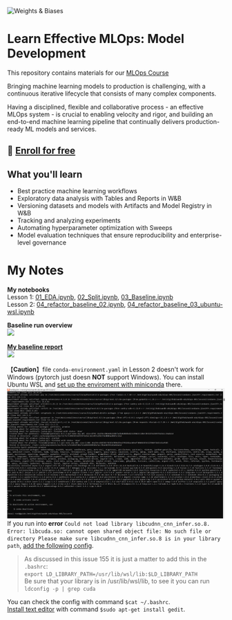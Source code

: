 <img src="https://i.imgur.com/gb6B4ig.png" width="400" alt="Weights & Biases" />

# Learn Effective MLOps: Model Development

This repository contains materials for our [MLOps Course](https://www.wandb.courses/courses/effective-mlops-model-development)

Bringing machine learning models to production is challenging, with a continuous iterative lifecycle that consists of many complex components. 

Having a disciplined, flexible and collaborative process - an effective MLOps system - is crucial to enabling velocity and rigor, and building an end-to-end machine learning pipeline that continually delivers production-ready ML models and services.

## 🚀 [Enroll for free](https://www.wandb.courses/courses/effective-mlops-model-development)

## What you'll learn

- Best practice machine learning workflows
- Exploratory data analysis with Tables and Reports in W&B
- Versioning datasets and models with Artifacts and Model Registry in W&B
- Tracking and analyzing experiments
- Automating hyperparameter optimization with Sweeps
- Model evaluation techniques that ensure reproducibility and enterprise-level governance

# My Notes

**My notebooks**  
Lesson 1: [01_EDA.ipynb](https://nbviewer.org/github/Nov05/wandb-edu/blob/main/mlops-001/lesson1/01_EDA.ipynb), [02_Split.ipynb](https://nbviewer.org/github/Nov05/wandb-edu/blob/main/mlops-001/lesson1/02_Split.ipynb), [03_Baseline.ipynb](https://nbviewer.org/github/Nov05/wandb-edu/blob/main/mlops-001/lesson1/03_Baseline.ipynb)  
Lesson 2: [04_refactor_baseline_02.ipynb](https://nbviewer.org/github/Nov05/wandb-edu/blob/main/mlops-001/lesson2/04_refactor_baseline_02.ipynb), [04_refactor_baseline_03_ubuntu-wsl.ipynb](https://nbviewer.org/github/Nov05/wandb-edu/blob/6c232b0cd4c46863e056425d3d7c8bd20c342189/mlops-001/lesson2/04_refactor_baseline_03_ubuntu-wsl.ipynb)  

**Baseline run overview**  
<img src="https://raw.githubusercontent.com/Nov05/pictures/master/repos/wandb-edu/2023-03-07%2004_35_52-royal-sky-5%20_%20mlops-course-001%20%E2%80%93%20Weights%20%26%20Biases.jpg">  

**[My baseline report](https://api.wandb.ai/links/novemberfifth/dlmvt4ss)**  
<img src="https://raw.githubusercontent.com/Nov05/pictures/master/repos/wandb-edu/2023-03-08%2011_45_24-20230224_mlops_lesson-1_03-baseline%20report%20_%20mlops-course-001%20%E2%80%93%20Weights%20%26%20Biases.jpg" width=600>  

【**Caution**】file `conda-environment.yaml` in Lesson 2 doesn't work for Windows (pytorch just doesn **NOT** support Windows). You can install Ubuntu WSL and [set up the enviroment with miniconda](https://www.how2shout.com/linux/install-miniconda-on-ubuntu-22-04-lts-jammy-linux/) there.  
<img src="https://raw.githubusercontent.com/Nov05/pictures/master/repos/wandb-edu/2023-03-08%2004_39_06-root%40guido_%20_mnt_d_github_wandb-edu_mlops-001_lesson2.jpg">  
If you run into **error** `Could not load library libcudnn_cnn_infer.so.8. Error: libcuda.so: cannot open shared object file: No such file or directory
Please make sure libcudnn_cnn_infer.so.8 is in your library path`, [add the following config](https://discuss.pytorch.org/t/libcudnn-cnn-infer-so-8-library-can-not-found/164661).   
> As discussed in this issue 155 it is just a matter to add this in the `.bashrc`:  
> `export LD_LIBRARY_PATH=/usr/lib/wsl/lib:$LD_LIBRARY_PATH`  
> Be sure that your library is in /usr/lib/wsl/lib, to see it you can run  
> `ldconfig -p | grep cuda`   
> 
You can check the config with command `$cat ~/.bashrc`.  
[Install text editor](https://help.ubuntu.com/community/gedit) with command `$sudo apt-get install gedit`.  

